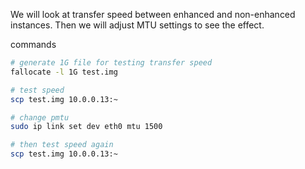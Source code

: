We will look at transfer speed between enhanced and non-enhanced instances. Then we will adjust MTU settings to see the effect. 



commands

```bash
# generate 1G file for testing transfer speed
fallocate -l 1G test.img

# test speed
scp test.img 10.0.0.13:~

# change pmtu
sudo ip link set dev eth0 mtu 1500

# then test speed again
scp test.img 10.0.0.13:~

```



